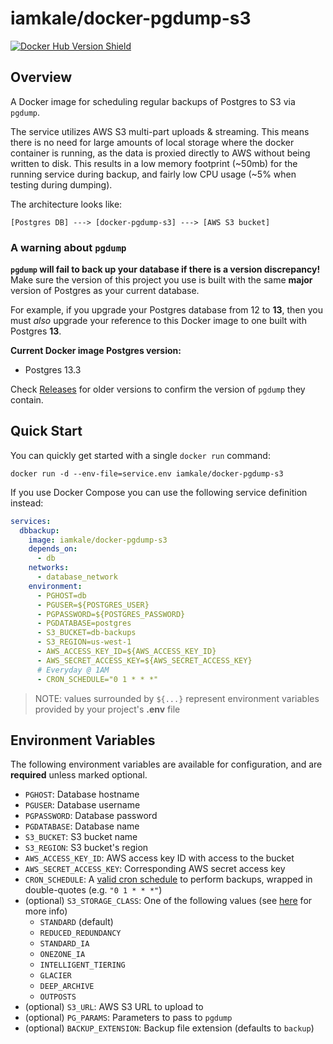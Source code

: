 # iamkale/docker-pgdump-s3
[![Docker Hub Version Shield](https://img.shields.io/docker/v/iamkale/docker-pgdump-s3/latest?label=Docker%20Hub&style=flat-square)](https://hub.docker.com/r/iamkale/docker-pgdump-s3)

## Overview

A Docker image for scheduling regular backups of Postgres to S3 via `pgdump`.

The service utilizes AWS S3 multi-part uploads & streaming. This means there is no need for large amounts of local storage where
the docker container is running, as the data is proxied directly to AWS without being written to disk. This results in a low memory footprint (~50mb) for the running service during backup, and fairly low CPU usage (~5% when testing during dumping).

The architecture looks like:

```
[Postgres DB] ---> [docker-pgdump-s3] ---> [AWS S3 bucket]
```

### A warning about `pgdump`

**`pgdump` will fail to back up your database if there is a version discrepancy!** Make sure the version of this project you use is built with the same **major** version of Postgres as your current database.

For example, if you upgrade your Postgres database from 12 to **13**, then you must *also* upgrade your reference to this Docker image to one built with Postgres **13**.

**Current Docker image Postgres version:**
- Postgres 13.3

Check [Releases](https://github.com/MasterKale/docker-pgdump-s3/releases) for older versions to confirm the version of `pgdump` they contain.

## Quick Start

You can quickly get started with a single `docker run` command:

`docker run -d --env-file=service.env iamkale/docker-pgdump-s3`

If you use Docker Compose you can use the following service definition instead:

```yaml
services:
  dbbackup:
    image: iamkale/docker-pgdump-s3
    depends_on:
      - db
    networks:
      - database_network
    environment:
      - PGHOST=db
      - PGUSER=${POSTGRES_USER}
      - PGPASSWORD=${POSTGRES_PASSWORD}
      - PGDATABASE=postgres
      - S3_BUCKET=db-backups
      - S3_REGION=us-west-1
      - AWS_ACCESS_KEY_ID=${AWS_ACCESS_KEY_ID}
      - AWS_SECRET_ACCESS_KEY=${AWS_SECRET_ACCESS_KEY}
      # Everyday @ 1AM
      - CRON_SCHEDULE="0 1 * * *"
```
> NOTE: values surrounded by `${...}` represent environment variables provided by your project's **.env** file

## Environment Variables

The following environment variables are available for configuration, and are **required** unless marked optional.
- `PGHOST`: Database hostname
- `PGUSER`: Database username
- `PGPASSWORD`: Database password
- `PGDATABASE`: Database name
- `S3_BUCKET`: S3 bucket name
- `S3_REGION`: S3 bucket's region
- `AWS_ACCESS_KEY_ID`: AWS access key ID with access to the bucket
- `AWS_SECRET_ACCESS_KEY`: Corresponding AWS secret access key
- `CRON_SCHEDULE`: A [valid cron schedule](https://crontab.guru/) to perform backups, wrapped in double-quotes (e.g. `"0 1 * * *"`)
- (optional) `S3_STORAGE_CLASS`: One of the following values (see [here](https://docs.aws.amazon.com/AmazonS3/latest/userguide/storage-class-intro.html) for more info)
  - `STANDARD` (default)
  - `REDUCED_REDUNDANCY`
  - `STANDARD_IA`
  - `ONEZONE_IA`
  - `INTELLIGENT_TIERING`
  - `GLACIER`
  - `DEEP_ARCHIVE`
  - `OUTPOSTS`
- (optional) `S3_URL`: AWS S3 URL to upload to
- (optional) `PG_PARAMS`: Parameters to pass to `pgdump`
- (optional) `BACKUP_EXTENSION`: Backup file extension (defaults to `backup`)
